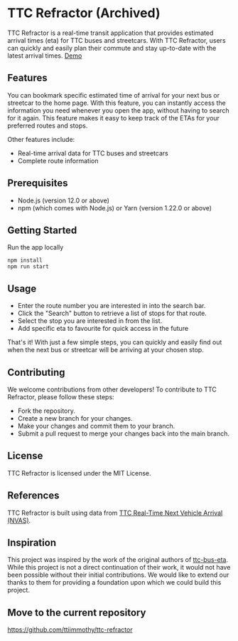 # TTC Refractor (Archived)

TTC Refractor is a real-time transit application that provides estimated arrival times (eta) for TTC buses and streetcars. With TTC Refractor, users can quickly and easily plan their commute and stay up-to-date with the latest arrival times. [Demo](https://ttiimmothy.github.io/ttc-refractor-archived/)

## Features

You can bookmark specific estimated time of arrival for your next bus or streetcar to the home page. With this feature, you can instantly access the information you need whenever you open the app, without having to search for it again. This feature makes it easy to keep track of the ETAs for your preferred routes and stops.

Other features include:

- Real-time arrival data for TTC buses and streetcars
- Complete route information

## Prerequisites

- Node.js (version 12.0 or above)
- npm (which comes with Node.js) or Yarn (version 1.22.0 or above)

## Getting Started

Run the app locally

```
npm install
npm run start
```

## Usage

- Enter the route number you are interested in into the search bar.
- Click the "Search" button to retrieve a list of stops for that route.
- Select the stop you are interested in from the list.
- Add specific eta to favourite for quick access in the future

That's it! With just a few simple steps, you can quickly and easily find out when the next bus or streetcar will be arriving at your chosen stop.

## Contributing

We welcome contributions from other developers! To contribute to TTC Refractor, please follow these steps:

- Fork the repository.
- Create a new branch for your changes.
- Make your changes and commit them to your branch.
- Submit a pull request to merge your changes back into the main branch.

## License

TTC Refractor is licensed under the MIT License.

## References

TTC Refractor is built using data from [TTC Real-Time Next Vehicle Arrival (NVAS)](https://open.toronto.ca/dataset/ttc-real-time-next-vehicle-arrival-nvas/).

## Inspiration

This project was inspired by the work of the original authors of [ttc-bus-eta](https://github.com/thomassth/ttc-bus-eta). While this project is not a direct continuation of their work, it would not have been possible without their initial contributions. We would like to extend our thanks to them for providing a foundation upon which we could build this project.

## Move to the current repository

<https://github.com/ttiimmothy/ttc-refractor>
